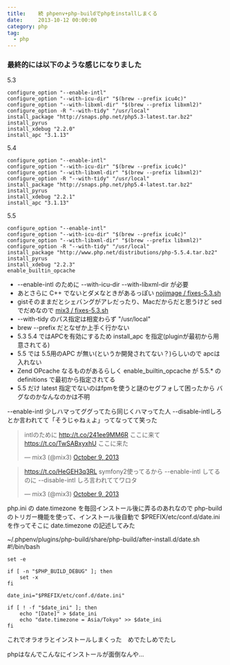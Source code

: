 ```yaml
---
title:    続 phpenv+php-buildでphpをinstallしまくる
date:     2013-10-12 00:00:00
category: php
tag:
  - php
---
```


### 最終的には以下のような感じになりました

5.3

    configure_option "--enable-intl"
    configure_option "--with-icu-dir" "$(brew --prefix icu4c)"
    configure_option "--with-libxml-dir" "$(brew --prefix libxml2)"
    configure_option -R "--with-tidy" "/usr/local"
    install_package "http://snaps.php.net/php5.3-latest.tar.bz2"
    install_pyrus
    install_xdebug "2.2.0"
    install_apc "3.1.13"

5.4

    configure_option "--enable-intl"
    configure_option "--with-icu-dir" "$(brew --prefix icu4c)"
    configure_option "--with-libxml-dir" "$(brew --prefix libxml2)"
    configure_option -R "--with-tidy" "/usr/local"
    install_package "http://snaps.php.net/php5.4-latest.tar.bz2"
    install_pyrus
    install_xdebug "2.2.1"
    install_apc "3.1.13"

5.5

    configure_option "--enable-intl"
    configure_option "--with-icu-dir" "$(brew --prefix icu4c)"
    configure_option "--with-libxml-dir" "$(brew --prefix libxml2)"
    configure_option -R "--with-tidy" "/usr/local"
    install_package "http://www.php.net/distributions/php-5.5.4.tar.bz2"
    install_pyrus
    install_xdebug "2.2.3"
    enable_builtin_opcache

* --enable-intl のために --with-icu-dir --with-libxml-dir が必要
 * あとさらに C++ でないとダメなときがあるっぽい [nojimage / fixes-5.3.sh](https://gist.github.com/nojimage/6723904)
 * gistそのままだとシェバングがアレだったり、Macだからだと思うけど sed でだめなので [mix3 / fixes-5.3.sh](https://gist.github.com/mix3/6904829)
* --with-tidy のパス指定は相変わらず "/usr/local"
 * brew --prefix だとなぜか上手く行かない
* 5.3 5.4 ではAPCを有効にするため install_apc を指定(pluginが最初から用意されてる)
* 5.5 では 5.5用のAPC が無い(というか開発されてない？)らしいので apcは入れない
 * Zend OPcache なるものがあるらしく enable_builtin_opcache が 5.5.* の definitions で最初から指定されてる
* 5.5 だけ latest 指定でないのはfpmを使うと謎のセグフォして困ったから バグなのかなんなのかは不明

--enable-intl 少しハマってググってたら同じくハマってた人 --disable-intlしろとか言われてて「そうじゃねぇよ」ってなってて笑った

<blockquote class="twitter-tweet"><p>intlのために <a href="http://t.co/241ee9MM6R">http://t.co/241ee9MM6R</a> ここに来て <a href="https://t.co/TwSABxyxhU">https://t.co/TwSABxyxhU</a> ここに来た</p>&mdash; mix3 (@mix3) <a href="https://twitter.com/mix3/statuses/387982384060051456">October 9, 2013</a></blockquote>
<script async src="//platform.twitter.com/widgets.js" charset="utf-8"></script>

<blockquote class="twitter-tweet"><p><a href="https://t.co/HeGEH3q3RL">https://t.co/HeGEH3q3RL</a> symfony2使ってるから --enable-intl してるのに --disable-intl しろ言われててワロタ</p>&mdash; mix3 (@mix3) <a href="https://twitter.com/mix3/statuses/387984437742280704">October 9, 2013</a></blockquote>
<script async src="//platform.twitter.com/widgets.js" charset="utf-8"></script>

php.ini の date.timezone を毎回インストール後に弄るのあれなので php-build のトリガー機能を使って、インストール後自動で $PREFIX/etc/conf.d/date.ini を作ってそこに date.timezone の記述してみた

~/.phpenv/plugins/php-build/share/php-build/after-install.d/date.sh
    #!/bin/bash
    
    set -e
    
    if [ -n "$PHP_BUILD_DEBUG" ]; then
        set -x
    fi
    
    date_ini="$PREFIX/etc/conf.d/date.ini"
    
    if [ ! -f "$date_ini" ]; then
        echo "[Date]" > $date_ini
        echo "date.timezone = Asia/Tokyo" >> $date_ini
    fi

これでオラオラとインストールしまくった　めでたしめでたし

phpはなんでこんなにインストールが面倒なんや…
